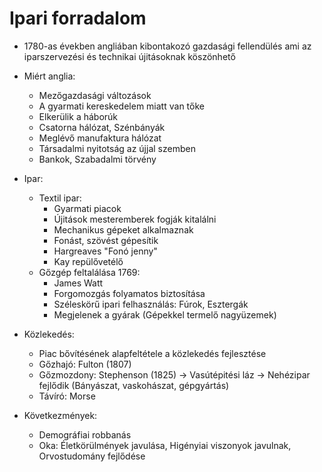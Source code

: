 # Ipari forradalom

- 1780-as években angliában kibontakozó gazdasági fellendülés ami az iparszervezési és technikai újitásoknak köszönhető
- Miért anglia:
    - Mezőgazdasági változások
    - A gyarmati kereskedelem miatt van tőke
    - Elkerülik a háborúk
    - Csatorna hálózat, Szénbányák 
    - Meglévő manufaktura hálózat
    - Társadalmi nyitotság az újjal szemben
    - Bankok, Szabadalmi törvény

- Ipar:
    - Textil ipar:
        - Gyarmati piacok
        - Újitások mesteremberek fogják kitalálni
        - Mechanikus gépeket alkalmaznak
        - Fonást, szövést gépesítik
        - Hargreaves "Fonó jenny"
        - Kay repülővetélő
    - Gőzgép feltalálása 1769:
        - James Watt
        - Forgomozgás folyamatos biztosítása
        - Széleskörű ipari felhasználás: Fúrok, Esztergák
        - Megjelenek a gyárak (Gépekkel termelő nagyüzemek)

- Közlekedés:
    - Piac bővítésének alapfeltétele a közlekedés fejlesztése
    - Gőzhajó: Fulton (1807)
    - Gőzmozdony: Stephenson (1825) -> Vasútépitési láz -> Nehézipar fejlődik (Bányászat, vaskohászat, gépgyártás)
    - Távíró: Morse

- Következmények:
    - Demográfiai robbanás
    - Oka: Életkörülmények javulása, Higényiai viszonyok javulnak, Orvostudomány fejlődése
